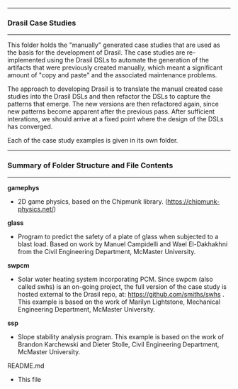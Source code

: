 --------------------------------------------------
### Drasil Case Studies
--------------------------------------------------

This folder holds the "manually" generated case studies that are used as the basis for the development of Drasil.  The case studies are re-implemented using the Drasil DSLs to automate the generation of the artifacts that were previously created manually, which meant a significant amount of "copy and paste" and the associated maintenance problems.

The approach to developing Drasil is to translate the manual created case studies into the Drasil DSLs and then refactor the DSLs to capture the patterns that emerge.  The new versions are then refactored again, since new patterns become apparent after the previous pass.  After sufficient interations, we should arrive at a fixed point where the design of the DSLs has converged.

Each of the case study examples is given in its own folder.

--------------------------------------------------
### Summary of Folder Structure and File Contents
--------------------------------------------------

**gamephys**
  - 2D game physics, based on the Chipmunk library.  (https://chipmunk-physics.net/)
  
**glass**
  - Program to predict the safety of a plate of glass when subjected to a blast load.  Based on work by Manuel Campidelli and Wael El-Dakhakhni from the Civil Engineering Department, McMaster University.
  
**swpcm**
- Solar water heating system incorporating PCM.  Since swpcm (also called swhs) is an on-going project, the full version of the case study is hosted external to the Drasil repo, at: https://github.com/smiths/swhs .  This example is based on the work of Marilyn Lightstone, Mechanical Engineering Department, McMaster University.
  
**ssp**
  - Slope stability analysis program.  This example is based on the work of Brandon Karchewski and Dieter Stolle, Civil Engineering Department, McMaster University.
  
README.md
  - This file
